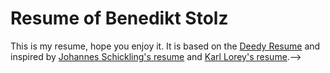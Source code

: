 # Resume of Benedikt Stolz
This is my resume, hope you enjoy it. It is based on the [Deedy Resume](https://github.com/deedy/Deedy-Resume) and inspired by [Johannes Schickling's resume](https://github.com/schickling/resume) and [Karl Lorey's resume](https://github.com/lorey/resume).-->
